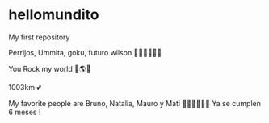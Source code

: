# hellomundito
My first repository

Perrijos, Ummita, goku, futuro wilson 🐶🐶🐱💕🤞🏼

You Rock my world 👑🌎✨

1003km 💕

My favorite people are Bruno, Natalia, Mauro y Mati 🤍🖤💜🖤🤍💜
Ya se cumplen 6 meses ! 
